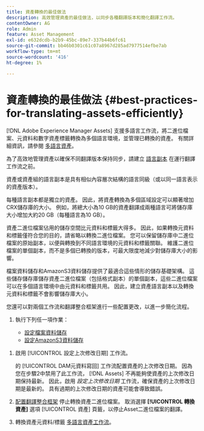 ```yaml
---
title: 資產轉換的最佳做法
description: 高效管理資產的最佳做法，以同步各種翻譯版本和簡化翻譯工作流。
contentOwner: AG
role: Admin
feature: Asset Management
exl-id: e632dcdb-b2b9-45bc-89e7-337b44b6fc61
source-git-commit: bb46b0301c61c07a8967d285ad7977514efbe7ab
workflow-type: tm+mt
source-wordcount: '416'
ht-degree: 1%

---
```


# 資產轉換的最佳做法 {#best-practices-for-translating-assets-efficiently}

[!DNL Adobe Experience Manager Assets] 支援多語言工作流，將二進位檔案、元資料和數字資產標籤轉換為多個語言環境，並管理已轉換的資產。 有關詳細資訊，請參閱 [多語言資產](multilingual-assets.md)。

為了高效地管理資產以確保不同翻譯版本保持同步，請建立 [語言副本](preparing-assets-for-translation.md) 在運行翻譯工作流之前。

資產或資產組的語言副本是具有相似內容層次結構的語言同級（或以同一語言表示的資產版本）。

每種語言副本都是獨立的資產。 因此，將資產轉換為多個區域設定可以顯著增加CRX儲存庫的大小。 例如，將總大小為10 GB的資產翻譯成兩種語言可將儲存庫大小增加大約20 GB（每種語言為10 GB）。

資產二進位檔案佔用的儲存空間比元資料和標籤大得多。 因此，如果轉換元資料和標籤僅符合您的目的，請省略以轉換二進位檔案。 您可以保留儲存庫中二進位檔案的原始副本，以便與轉換到不同語言環境的元資料和標籤關聯。 維護二進位檔案的單個副本，而不是多個已轉換的版本，可最大限度地減少對儲存庫大小的影響。

檔案資料儲存和AmazonS3資料儲存提供了最適合這些情形的儲存基礎架構。 這些儲存儲存庫儲存資產二進位檔案（包括格式副本）的單個副本，這些二進位檔案可以在多個語言環境中由元資料和標籤共用。 因此，建立資產語言副本以及轉換元資料和標籤不會影響儲存庫大小。

您還可以對兩個工作流和翻譯整合框架進行一些配置更改，以進一步簡化流程。

1. 執行下列任一項作業：

   * [設定檔案資料儲存](/help/sites-deploying/data-store-config.md)
   * [設定AmazonS3資料儲存](/help/sites-deploying/data-store-config.md)

<!--
1. Disable the [DAM MetaData Write-back](/help/sites-administering/workflow-offloader.md#disable-offloading) workflow.

   As the name suggests, the [!UICONTROL DAM Metadata Writeback] workflow rewrites the metadata to the binary file. Because the metadata changes after translation, writing it back to the binary file generates a different binary for a language copy.

   >[!NOTE]
   >
   >Disabling the [!UICONTROL DAM MetaData Writeback] workflow turns off XMP metadata write-back on asset binaries. Consequently, future metadata changes are no longer be saved within the assets. Evaluate the consequences before disabling this workflow.
-->

1. 啟用 [!UICONTROL 設定上次修改日期] 工作流。

   的 [!UICONTROL DAM元資料寫回] 工作流配置資產的上次修改日期。 因為您在步驟2中禁用了此工作流， [!DNL Assets] 不再能夠使資產的上次修改日期保持最新。 因此，啟用 *設定上次修改日期* 工作流，確保資產的上次修改日期是最新的。 具有過期的上次修改日期的資產可能會導致錯誤。

1. [配置翻譯整合框架](/help/sites-administering/tc-tic.md) 停止轉換資產二進位檔案。 取消選擇 **[!UICONTROL 轉換資產]** 選項 [!UICONTROL 資產] 頁籤，以停止Asset二進位檔案的翻譯。
1. 轉換資產元資料/標籤 [多語言資產工作流](multilingual-assets.md)。
